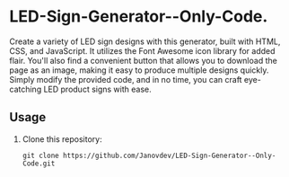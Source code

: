 # LED-Sign-Generator--Only-Code.

Create a variety of LED sign designs with this generator, built with HTML, CSS, and JavaScript. It utilizes the Font Awesome icon library for added flair. You'll also find a convenient button that allows you to download the page as an image, making it easy to produce multiple designs quickly. Simply modify the provided code, and in no time, you can craft eye-catching LED product signs with ease.

## Usage

1. Clone this repository:

   ```shell
   git clone https://github.com/Janovdev/LED-Sign-Generator--Only-Code.git
